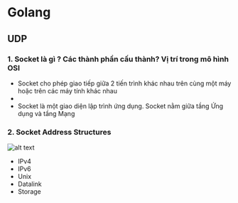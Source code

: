 # Golang

## UDP

### 1. Socket là gì ? Các thành phần cấu thành? Vị trí trong mô hình OSI

- Socket cho phép giao tiếp giữa 2 tiến trình khác nhau trên cùng một máy hoặc trên các máy tính khác nhau
-
- Socket là một giao diện lập trình ứng dụng. Socket nằm giữa tầng Ứng dụng và tầng Mạng

### 2. Socket Address Structures

![alt text](https://notes.shichao.io/unp/figure_3.6.png "Socket Address Structures")

- IPv4
- IPv6
- Unix
- Datalink
- Storage
